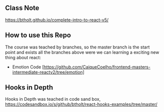 ## Class Note

https://btholt.github.io/complete-intro-to-react-v5/

## How to use this Repo

The course was teached by branches, so the master branch is the start point and exists all the branches above were we can learning a exciting new
thing about react:

- Emotion Code [https://github.com/CaiqueCoelho/frontend-masters-intermediate-reactv2/tree/emotion]

## Hooks in Depth

Hooks in Depth was teached in code sand box, https://codesandbox.io/s/github/btholt/react-hooks-examples/tree/master/
